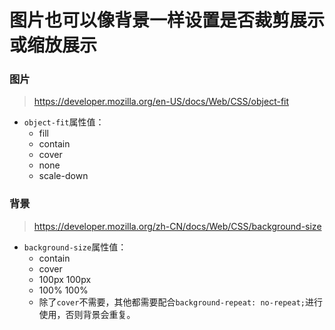 # 图片也可以像背景一样设置是否裁剪展示或缩放展示

### 图片
> https://developer.mozilla.org/en-US/docs/Web/CSS/object-fit
* `object-fit`属性值：
  - fill
  - contain
  - cover
  - none
  - scale-down

### 背景
> https://developer.mozilla.org/zh-CN/docs/Web/CSS/background-size
* `background-size`属性值：
  - contain
  - cover
  - 100px 100px
  - 100% 100%
  - 除了`cover`不需要，其他都需要配合`background-repeat: no-repeat;`进行使用，否则背景会重复。
